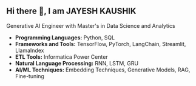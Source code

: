 ## Hi there 👋, I am JAYESH KAUSHIK 
Generative AI Engineer with Master's in Data Science and Analytics


- **Programming Languages:** Python, SQL
- **Frameworks and Tools:** TensorFlow, PyTorch, LangChain, Streamlit, LlamaIndex
- **ETL Tools:** Informatica Power Center
- **Natural Language Processing:** RNN, LSTM, GRU
- **AI/ML Techniques:** Embedding Techniques, Generative Models, RAG, Fine-tuning


<!--
**Jayshik/Jayshik** is a ✨ _special_ ✨ repository because its `README.md` (this file) appears on your GitHub profile.

Here are some ideas to get you started:

- 🔭 I’m currently working on ...
- 🌱 I’m currently learning ...
- 👯 I’m looking to collaborate on ...
- 🤔 I’m looking for help with ...
- 💬 Ask me about ...
- 📫 How to reach me: ...
- 😄 Pronouns: ...
- ⚡ Fun fact: ...
-->
